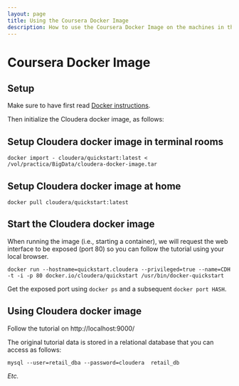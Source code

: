 ```yaml
---
layout: page
title: Using the Coursera Docker Image
description: How to use the Coursera Docker Image on the machines in the Huygens terminal rooms
---
```


# Coursera Docker Image

## Setup

Make sure to have first read [Docker instructions](docker.html).

Then initialize the Cloudera docker image, as follows:
 
## Setup Cloudera docker image in terminal rooms

    docker import - cloudera/quickstart:latest < /vol/practica/BigData/cloudera-docker-image.tar

## Setup Cloudera docker image at home

    docker pull cloudera/quickstart:latest

## Start the Cloudera docker image

When running the image (i.e., starting a container), we will request the web interface to be exposed (port 80) so you can follow the tutorial using your local browser.

    docker run --hostname=quickstart.cloudera --privileged=true --name=CDH -t -i -p 80 docker.io/cloudera/quickstart /usr/bin/docker-quickstart

Get the exposed port using `docker ps` and a subsequent `docker port HASH`.
 
## Using Cloudera docker image

Follow the tutorial on http://localhost:9000/

The original tutorial data is stored in a relational database that you can access as follows:

    mysql --user=retail_dba --password=cloudera  retail_db

*Etc.*


